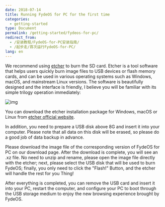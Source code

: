 ```yaml
---
date: 2018-07-14
title: Running FydeOS for PC for the first time
categories:
  - getting-started
type: Document
permalink: /getting-started/fydeos-for-pc/
redirect_from:
  - /安装教程/FydeOS-for-PC安装指南/
  - /起步走/首次运行FydeOS-for-PC/
lang: en
---
```


We recommend using [etcher](https://etcher.io/) to burn the SD card. Etcher is a tool software that helps users quickly burn image files to USB devices or flash memory cards, and can be used in various operating systems such as Windows, macOS, and mainstream Linux versions. The software is beautifully designed and the interface is friendly, I believe you will be familiar with its simple trilogy operation immediately:

![img](https://fydeos.com/wp-content/uploads/2016/11/etcher-1.gif)

You can download the etcher installation package for Windows, macOS or Linux from [etcher official website](https://etcher.io/).

In addition, you need to prepare a USB disk above 8G and insert it into your computer. Please note that all data on this disk will be erased, so please do a good job of data backup in advance.

Please download the image file of the corresponding version of FydeOS for PC on our download page. After the download is complete, you will see an .xz file. No need to unzip and rename, please open the image file directly with the etcher; next, please select the USB disk that will be used to burn FydeOS; finally, you only need to click the "Flash!" Button, and the etcher will handle the rest for you Thing!

After everything is completed, you can remove the USB card and insert it into your PC, restart the computer, and configure your PC to boot through the USB storage medium to enjoy the new browsing experience brought by FydeOS.
